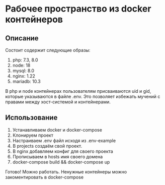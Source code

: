 Рабочее пространство из docker контейнеров
====

Описание
----
Состоит содержит следующие образы:
1. php: 7.3, 8.0
2. node: 18
3. mysql: 8.0
4. nginx: 1.22
5. mariadb: 10.3

В php и node контейнерах пользователям присваиваются uid и gid, которые указываются в файле .env. Это позволяет избежать мучений с правами между хост-системой и контейнерами.

Использование
----
1. Устанавливаем docker и docker-compose
2. Клонируем проект
3. Настраиваем .env файл исходя из .env-example
4. В projects создаём свой проект.
5. В nginx добавляем конфиг для своего проекта
6. Прописываем в hosts имя своего домена
7. docker-compose build && docker-compose up

Готово! Можно работать. Ненужные контейнеры можно закоментировать в docker-compose